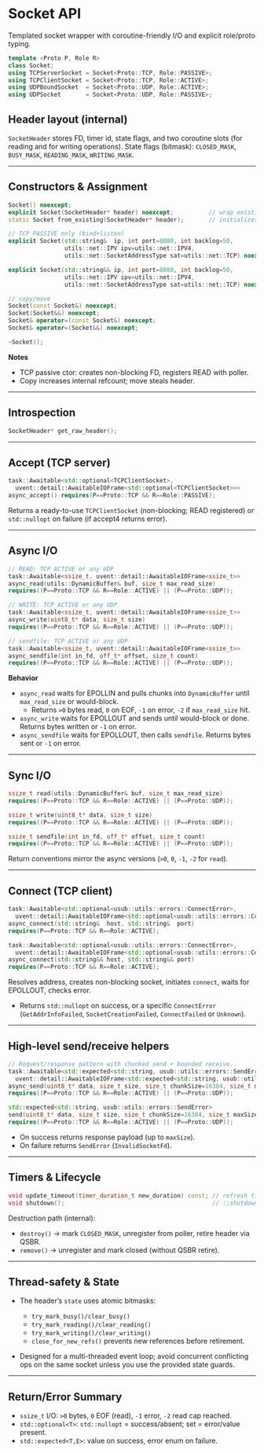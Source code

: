 # Socket API

Templated socket wrapper with coroutine-friendly I/O and explicit role/proto typing.

```cpp
template <Proto P, Role R>
class Socket;
using TCPServerSocket = Socket<Proto::TCP, Role::PASSIVE>;
using TCPClientSocket = Socket<Proto::TCP, Role::ACTIVE>;
using UDPBoundSocket  = Socket<Proto::UDP, Role::ACTIVE>;
using UDPSocket       = Socket<Proto::UDP, Role::PASSIVE>;
```

## Header layout (internal)

`SocketHeader` stores FD, timer id, state flags, and two coroutine slots (for reading and for writing operations).
State flags (bitmask): `CLOSED_MASK`, `BUSY_MASK`, `READING_MASK`, `WRITING_MASK`.

---

## Constructors & Assignment

```cpp
Socket() noexcept;
explicit Socket(SocketHeader* header) noexcept;          // wrap existing header (no FD dup)
static Socket from_existing(SocketHeader* header);       // initializes refcount state

// TCP PASSIVE only (bind+listen)
explicit Socket(std::string&  ip, int port=8080, int backlog=50,
                utils::net::IPV ipv=utils::net::IPV4,
                utils::net::SocketAddressType sat=utils::net::TCP) noexcept requires(P==Proto::TCP && R==Role::PASSIVE);

explicit Socket(std::string&& ip, int port=8080, int backlog=50,
                utils::net::IPV ipv=utils::net::IPV4,
                utils::net::SocketAddressType sat=utils::net::TCP) noexcept requires(P==Proto::TCP && R==Role::PASSIVE);

// copy/move
Socket(const Socket&) noexcept;
Socket(Socket&&) noexcept;
Socket& operator=(const Socket&) noexcept;
Socket& operator=(Socket&&) noexcept;

~Socket();
```

**Notes**

* TCP passive ctor: creates non-blocking FD, registers READ with poller.
* Copy increases internal refcount; move steals header.

---

## Introspection

```cpp
SocketHeader* get_raw_header();
```

---

## Accept (TCP server)

```cpp
task::Awaitable<std::optional<TCPClientSocket>,
  uvent::detail::AwaitableIOFrame<std::optional<TCPClientSocket>>>
async_accept() requires(P==Proto::TCP && R==Role::PASSIVE);
```

Returns a ready-to-use `TCPClientSocket` (non-blocking; READ registered) or `std::nullopt` on failure (if accept4 returns error).

---

## Async I/O

```cpp
// READ: TCP ACTIVE or any UDP
task::Awaitable<ssize_t, uvent::detail::AwaitableIOFrame<ssize_t>>
async_read(utils::DynamicBuffer& buf, size_t max_read_size)
requires((P==Proto::TCP && R==Role::ACTIVE) || (P==Proto::UDP));

// WRITE: TCP ACTIVE or any UDP
task::Awaitable<ssize_t, uvent::detail::AwaitableIOFrame<ssize_t>>
async_write(uint8_t* data, size_t size)
requires((P==Proto::TCP && R==Role::ACTIVE) || (P==Proto::UDP));

// sendfile: TCP ACTIVE or any UDP
task::Awaitable<ssize_t, uvent::detail::AwaitableIOFrame<ssize_t>>
async_sendfile(int in_fd, off_t* offset, size_t count)
requires((P==Proto::TCP && R==Role::ACTIVE) || (P==Proto::UDP));
```

**Behavior**

* `async_read` waits for EPOLLIN and pulls chunks into `DynamicBuffer` until `max_read_size` or would-block.
    * Returns `>0` bytes read, `0` on EOF, `-1` on error, `-2` if `max_read_size` hit.
* `async_write` waits for EPOLLOUT and sends until would-block or done. Returns bytes written or `-1` on error.
* `async_sendfile` waits for EPOLLOUT, then calls `sendfile`. Returns bytes sent or `-1` on error.

---

## Sync I/O

```cpp
ssize_t read(utils::DynamicBuffer& buf, size_t max_read_size)
requires((P==Proto::TCP && R==Role::ACTIVE) || (P==Proto::UDP));

ssize_t write(uint8_t* data, size_t size)
requires((P==Proto::TCP && R==Role::ACTIVE) || (P==Proto::UDP));

ssize_t sendfile(int in_fd, off_t* offset, size_t count)
requires((P==Proto::TCP && R==Role::ACTIVE) || (P==Proto::UDP));
```

Return conventions mirror the async versions (`>0`, `0`, `-1`, `-2` for `read`).

---

## Connect (TCP client)

```cpp
task::Awaitable<std::optional<usub::utils::errors::ConnectError>,
  uvent::detail::AwaitableIOFrame<std::optional<usub::utils::errors::ConnectError>>>
async_connect(std::string&  host, std::string&  port)
requires(P==Proto::TCP && R==Role::ACTIVE);

task::Awaitable<std::optional<usub::utils::errors::ConnectError>,
  uvent::detail::AwaitableIOFrame<std::optional<usub::utils::errors::ConnectError>>>
async_connect(std::string&& host, std::string&& port)
requires(P==Proto::TCP && R==Role::ACTIVE);
```

Resolves address, creates non-blocking socket, initiates `connect`, waits for EPOLLOUT, checks error.
* Returns `std::nullopt` on success, or a specific `ConnectError` (`GetAddrInfoFailed`, `SocketCreationFailed`, `ConnectFailed` or `Unknown`).

---

## High-level send/receive helpers

```cpp
// Request/response pattern with chunked send + bounded receive.
task::Awaitable<std::expected<std::string, usub::utils::errors::SendError>,
  uvent::detail::AwaitableIOFrame<std::expected<std::string, usub::utils::errors::SendError>>>
async_send(uint8_t* data, size_t size, size_t chunkSize=16384, size_t maxSize=65536)
requires((P==Proto::TCP && R==Role::ACTIVE) || (P==Proto::UDP));

std::expected<std::string, usub::utils::errors::SendError>
send(uint8_t* data, size_t size, size_t chunkSize=16384, size_t maxSize=65536)
requires((P==Proto::TCP && R==Role::ACTIVE) || (P==Proto::UDP));
```

* On success returns response payload (up to `maxSize`).
* On failure returns `SendError` (`InvalidSocketFd`).

---

## Timers & Lifecycle

```cpp
void update_timeout(timer_duration_t new_duration) const; // refresh timer wheel entry
void shutdown();                                          // ::shutdown(fd, SHUT_RDWR)
```

Destruction path (internal):

* `destroy()` → mark `CLOSED_MASK`, unregister from poller, retire header via QSBR.
* `remove()`  → unregister and mark closed (without QSBR retire).

---

## Thread-safety & State

* The header’s `state` uses atomic bitmasks:

    * `try_mark_busy()/clear_busy()`
    * `try_mark_reading()/clear_reading()`
    * `try_mark_writing()/clear_writing()`
    * `close_for_new_refs()` prevents new references before retirement.
* Designed for a multi-threaded event loop; avoid concurrent conflicting ops on the same socket unless you use the provided state guards.

---

## Return/Error Summary

* `ssize_t` I/O: `>0` bytes, `0` EOF (read), `-1` error, `-2` read cap reached.
* `std::optional<T>`: `std::nullopt` = success/absent; set = error/value present.
* `std::expected<T,E>`: value on success, error enum on failure.

```